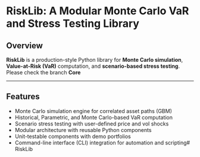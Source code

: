 # RiskLib: A Modular Monte Carlo VaR and Stress Testing Library

## Overview

**RiskLib** is a production-style Python library for **Monte Carlo simulation**, **Value-at-Risk (VaR)** computation, and **scenario-based stress testing**.  
Please check the branch **Core**


---

## Features

- Monte Carlo simulation engine for correlated asset paths (GBM)
- Historical, Parametric, and Monte Carlo-based VaR computation
- Scenario stress testing with user-defined price and vol shocks
- Modular architecture with reusable Python components
- Unit-testable components with demo portfolios
- Command-line interface (CLI) integration for automation and scripting# RiskLib
